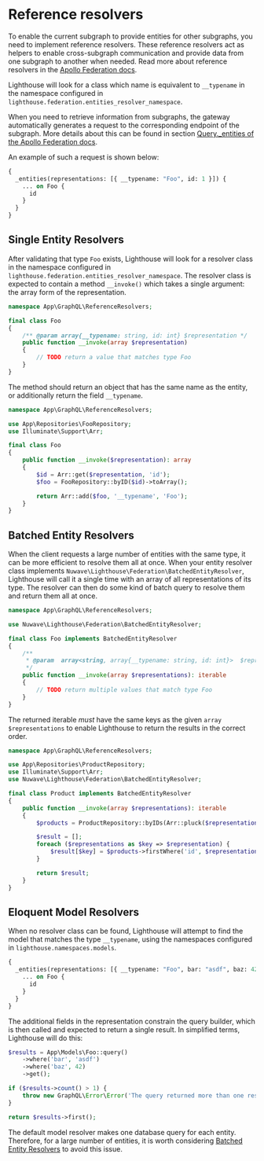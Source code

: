 # Reference resolvers

To enable the current subgraph to provide entities for other subgraphs, you need to implement reference resolvers.
These reference resolvers act as helpers to enable cross-subgraph communication and provide data from one subgraph to another when needed.
Read more about reference resolvers in the [Apollo Federation docs](https://www.apollographql.com/docs/federation/v1/entities#reference-resolvers).

Lighthouse will look for a class which name is equivalent to `__typename` in the
namespace configured in `lighthouse.federation.entities_resolver_namespace`.

When you need to retrieve information from subgraphs,
the gateway automatically generates a request to the corresponding endpoint of the subgraph.
More details about this can be found in section [Query.\_entities of the Apollo Federation docs](https://www.apollographql.com/docs/federation/building-supergraphs/subgraphs-overview#query_entities).

An example of such a request is shown below:

```graphql
{
  _entities(representations: [{ __typename: "Foo", id: 1 }]) {
    ... on Foo {
      id
    }
  }
}
```

## Single Entity Resolvers

After validating that type `Foo` exists, Lighthouse will look for a resolver class
in the namespace configured in `lighthouse.federation.entities_resolver_namespace`.
The resolver class is expected to contain a method `__invoke()` which takes
a single argument: the array form of the representation.

```php
namespace App\GraphQL\ReferenceResolvers;

final class Foo
{
    /** @param array{__typename: string, id: int} $representation */
    public function __invoke(array $representation)
    {
        // TODO return a value that matches type Foo
    }
}
```

The method should return an object that has the same name as the entity, or additionally return the field `__typename`.

```php
namespace App\GraphQL\ReferenceResolvers;

use App\Repositories\FooRepository;
use Illuminate\Support\Arr;

final class Foo
{
    public function __invoke($representation): array
    {
        $id = Arr::get($representation, 'id');
        $foo = FooRepository::byID($id)->toArray();

        return Arr::add($foo, '__typename', 'Foo');
    }
}
```

## Batched Entity Resolvers

When the client requests a large number of entities with the same type, it can be more efficient to resolve them all at once.
When your entity resolver class implements `Nuwave\Lighthouse\Federation\BatchedEntityResolver`,
Lighthouse will call it a single time with an array of all representations of its type.
The resolver can then do some kind of batch query to resolve them and return them all at once.

```php
namespace App\GraphQL\ReferenceResolvers;

use Nuwave\Lighthouse\Federation\BatchedEntityResolver;

final class Foo implements BatchedEntityResolver
{
    /**
     * @param  array<string, array{__typename: string, id: int}>  $representations
     */
    public function __invoke(array $representations): iterable
    {
        // TODO return multiple values that match type Foo
    }
}
```

The returned iterable _must_ have the same keys as the given `array $representations`
to enable Lighthouse to return the results in the correct order.

```php
namespace App\GraphQL\ReferenceResolvers;

use App\Repositories\ProductRepository;
use Illuminate\Support\Arr;
use Nuwave\Lighthouse\Federation\BatchedEntityResolver;

final class Product implements BatchedEntityResolver
{
    public function __invoke(array $representations): iterable
    {
        $products = ProductRepository::byIDs(Arr::pluck($representations, 'id'));

        $result = [];
        foreach ($representations as $key => $representation) {
            $result[$key] = $products->firstWhere('id', $representation['id']);
        }

        return $result;
    }
}
```

## Eloquent Model Resolvers

When no resolver class can be found, Lighthouse will attempt to find the model that
matches the type `__typename`, using the namespaces configured in `lighthouse.namespaces.models`.

```graphql
{
  _entities(representations: [{ __typename: "Foo", bar: "asdf", baz: 42 }]) {
    ... on Foo {
      id
    }
  }
}
```

The additional fields in the representation constrain the query builder, which is then
called and expected to return a single result.
In simplified terms, Lighthouse will do this:

```php
$results = App\Models\Foo::query()
    ->where('bar', 'asdf')
    ->where('baz', 42)
    ->get();

if ($results->count() > 1) {
    throw new GraphQL\Error\Error('The query returned more than one result.');
}

return $results->first();
```

The default model resolver makes one database query for each entity.
Therefore, for a large number of entities, it is worth considering [Batched Entity Resolvers](reference-resolvers.md#batched-entity-resolvers)
to avoid this issue.

